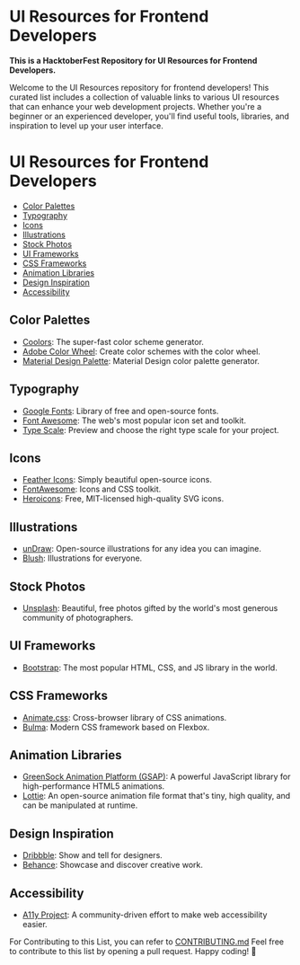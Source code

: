 # UI Resources for Frontend Developers
**This is a HacktoberFest Repository for UI Resources for Frontend Developers.**

Welcome to the UI Resources repository for frontend developers! This curated list includes a collection of valuable links to various UI resources that can enhance your web development projects. Whether you're a beginner or an experienced developer, you'll find useful tools, libraries, and inspiration to level up your user interface.

# UI Resources for Frontend Developers

- [Color Palettes](#color-palettes)
- [Typography](#typography)
- [Icons](#icons)
- [Illustrations](#illustrations)
- [Stock Photos](#stock-photos)
- [UI Frameworks](#ui-frameworks)
- [CSS Frameworks](#css-frameworks)
- [Animation Libraries](#animation-libraries)
- [Design Inspiration](#design-inspiration)
- [Accessibility](#accessibility)

## Color Palettes

- [Coolors](https://coolors.co/): The super-fast color scheme generator.
- [Adobe Color Wheel](https://color.adobe.com/create): Create color schemes with the color wheel.
- [Material Design Palette](https://www.materialpalette.com/): Material Design color palette generator.

## Typography

- [Google Fonts](https://fonts.google.com/): Library of free and open-source fonts.
- [Font Awesome](https://fontawesome.com/): The web's most popular icon set and toolkit.
- [Type Scale](https://type-scale.com/): Preview and choose the right type scale for your project.

## Icons

- [Feather Icons](https://feathericons.com/): Simply beautiful open-source icons.
- [FontAwesome](https://fontawesome.com/): Icons and CSS toolkit.
- [Heroicons](https://heroicons.com/): Free, MIT-licensed high-quality SVG icons.

## Illustrations

- [unDraw](https://undraw.co/): Open-source illustrations for any idea you can imagine.
- [Blush](https://blush.design/): Illustrations for everyone.

## Stock Photos

- [Unsplash](https://unsplash.com/): Beautiful, free photos gifted by the world's most generous community of photographers.

## UI Frameworks

- [Bootstrap](https://getbootstrap.com/): The most popular HTML, CSS, and JS library in the world.

## CSS Frameworks

- [Animate.css](https://animate.style/): Cross-browser library of CSS animations.
- [Bulma](https://bulma.io/): Modern CSS framework based on Flexbox.

## Animation Libraries

- [GreenSock Animation Platform (GSAP)](https://greensock.com/): A powerful JavaScript library for high-performance HTML5 animations.
- [Lottie](https://airbnb.design/lottie/): An open-source animation file format that's tiny, high quality, and can be manipulated at runtime.

## Design Inspiration

- [Dribbble](https://dribbble.com/): Show and tell for designers.
- [Behance](https://www.behance.net/): Showcase and discover creative work.

## Accessibility

- [A11y Project](https://www.a11yproject.com/): A community-driven effort to make web accessibility easier.

For Contributing to this List, you can refer to [CONTRIBUTING.md](/CONTRIBUTING.md)
Feel free to contribute to this list by opening a pull request. Happy coding! 🚀
